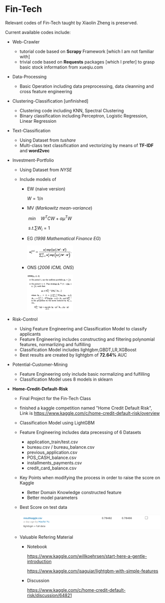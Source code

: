# Fin-Tech
Relevant codes of Fin-Tech taught by Xiaolin Zheng is preserved.

Current available codes include:

* Web-Crawler
  * tutorial code based on **Scrapy** Framework [which I am not familiar with]
  * trivial code based on **Requests** packages [which I prefer] to grasp basic stock information from xueqiu.com
  
* Data-Processing

  * Basic Operation including data preprocessing, data cleanning and cross feature engineering

* Clustering-Classification [unfinished]
  * Clustering code including KNN, Spectral Clustering
  * Binary classification including Perceptron, Logistic Regression, Linear Regression

* Text-Classification

  * Using Dataset from *tushare*
  * Multi-class text classification and vectorizing by means of **TF-IDF** and **word2vec**

* Investment-Portfolio

  * Using Dataset from *NYSE*

  * Include models of

    * EW (naive version)

      $W = 1/n$

    * MV (*Markowitz mean-variance*) 

      ​														$min \quad W^{T}CW + \alpha \mu^{T}W$

      ​																	$s.t. \sum W_i = 1$

    * EG (*1998 Mathematical Finance EG*)

      <img src="./Investment-Portfolio/EG.png" alt="截屏2020-07-24上午2.00.37" style="zoom:50%;" width = 300 />

    * ONS (*2006 ICML ONS*)

      <img src="./Investment-Portfolio/ONS.png" alt="截屏2020-07-24上午2.00.37" style="zoom:50%;" width = 300 />
  
* Risk-Control

  * Using Feature Engineering and Classification Model to classify applicants
  * Feature Engineering includes constructing and filtering polynomial features,  normarlizing and fulfilling
  * Classification Model includes lightgbm,GBDT,LR,XGBoost
  * Best results are created by lightgbm of **72.64%** AUC

* Potential-Customer-Mining

  * Feature Engineering only include basic normalizing and fulfilling
  * Classification Model uses 8 models in sklearn
  
* **Home-Credit-Default-Risk**

  * Final Project for the Fin-Tech Class

  * finished a kaggle competition named "Home Credit Default Risk", Link is https://www.kaggle.com/c/home-credit-default-risk/overview

  * Classification Model using LightGBM

  * Feature Engineering includes data precessing of 6 Datasets

    * application_train/test.csv
    * bureau.csv / bureau_balance.csv
    * previous_application.csv
    * POS_CASH_balance.csv
    * installments_payments.csv
    * credit_card_balance.csv

  * Key Points when modifying the process in order to raise the score on Kaggle

    * Better Domain Knowledge constructed feature
    * Better model parameters

  * Best Score on test data

    ![result](./Home-Credit-Default-Risk/result.png)

  * Valuable Refering Material

    * Notebook

      https://www.kaggle.com/willkoehrsen/start-here-a-gentle-introduction

      https://www.kaggle.com/jsaguiar/lightgbm-with-simple-features

    * Discussion

      https://www.kaggle.com/c/home-credit-default-risk/discussion/64821
